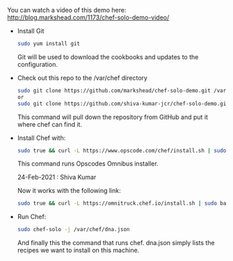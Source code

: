 You can watch a video of this demo here:
http://blog.markshead.com/1173/chef-solo-demo-video/

* Install Git

    ```bash
    sudo yum install git
    ```
    
    Git will be used to download the cookbooks and updates to the configuration. 
    
* Check out this repo to the /var/chef directory

    ```bash
    sudo git clone https://github.com/markshead/chef-solo-demo.git /var/chef
    or
    sudo git clone https://github.com/shiva-kumar-jcr/chef-solo-demo.git /var/chef
    ```
    
    This command will pull down the repository from GitHub and put it where chef can find it.
    
* Install Chef with:

    ```bash
    sudo true && curl -L https://www.opscode.com/chef/install.sh | sudo bash
    ```
    
    This command runs Opscodes Omnibus installer.
    
    24-Feb-2021 : Shiva Kumar
    
    Now it works with the following link:
    ```bash
    sudo true && curl -L https://omnitruck.chef.io/install.sh | sudo bash
    ```

* Run Chef:

    ```bash
    sudo chef-solo -j /var/chef/dna.json
    ```
    
    And finally this the command that runs chef. dna.json simply lists the recipes we want to install on this machine.
